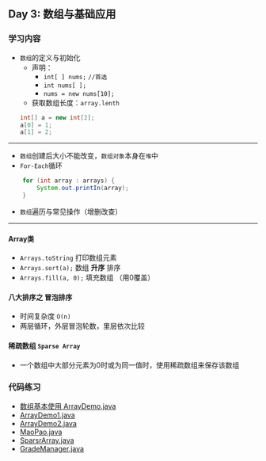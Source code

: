 ## Day 3: 数组与基础应用
### 学习内容
- `数组`的定义与初始化
  - 声明：
    - `int[ ] nums;` `//首选`
    - `int nums[ ];`
    - `nums = new nums[10];`
  - 获取数组长度：`array.lenth`
  ```java
  int[] a = new int[2];
  a[0] = 1;
  a[1] = 2;
  ```
--- 
  - `数组`创建后大小不能改变，`数组对象`本身在`堆`中 
  - `For-Each`循环 
```java
    for (int array : arrays) {
        System.out.printIn(array);
    }
```

- `数组`遍历与常见操作（增删改查）

---

#### Array类 
- `Arrays.toString` 打印数组元素
- `Arrays.sort(a);` 数组 **升序** 排序
- `Arrays.fill(a, 0);` 填充数组 （用0覆盖）

#### 八大排序之 **冒泡排序**
- 时间复杂度 `O(n)`
- 两层循环，外层冒泡轮数，里层依次比较

#### 稀疏数组 `Sparse Array`
- 一个数组中大部分元素为0时或为同一值时，使用稀疏数组来保存该数组

### 代码练习
- [数组基本使用 ArrayDemo.java](./code/Day3/ArrayDemo.java)
- [ArrayDemo1.java](./code/Day3/ArrayDemo1.java)
- [ArrayDemo2.java](./code/Day3/ArrayDemo2.java)
- [MaoPao.java](./code/Day3/MaoPao.java)
- [SparsrArray.java](./code/Day3/SparseArray.java)
- [GradeManager.java](./code/Day3/GradeManager.java)
